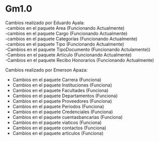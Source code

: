 # Gm1.0
Cambios realizado por Eduardo Ayala: <br>
-cambios en el paquete Area (Funcionando Actualmente)<br>
-cambios en el paquete Cargo (Funcionando Actualmente)<br>
-cambios en el paquete Categorias (Funcionando Actualmente)<br>
-cambios en el paquete Tipo (Funcionando Actualmente)<br>
-Cambios en el paquete TipoDocumento (Funcionando Actulamente))<br>
-Cambios en el paquete Articulo (Funcionando Actualmente)<br>
-Cambios en el paquete Recibo Honorarios (Funcionando Actualmente)<br>

Cambios realizado por Emerson Apaza:
- Cambios en el paquete Carrera (Funciona)
- Cambios en el paquete Instituciones (Funciona)
- Cambios en el paquete Facultades (Funciona)
- Cambios en el paquete Departamentos (Funciona)
- Cambios en el paquete Proveedores (Funciona)
- Cambios en el paquete Periodos (Funciona)
- Cambios en el paquete Credenciales (Funciona)
- Cambios en el paquete cuentasbancarias (Funciona)
- Cambios en el paquete viaticos (Funciona)
- Cambios en el paquete contactos (Funciona)
- Cambios en el paquete articulos (Funciona)
